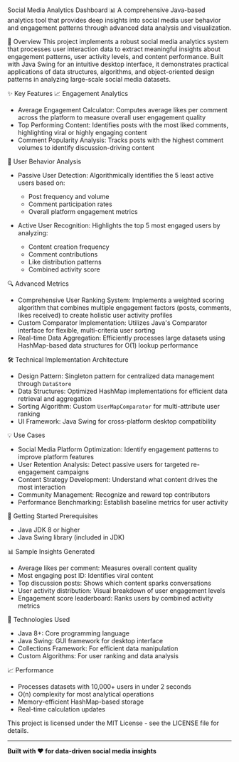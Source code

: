 Social Media Analytics Dashboard 📊
A comprehensive Java-based analytics tool that provides deep insights into social media user behavior and engagement patterns through advanced data analysis and visualization.

🎯 Overview
This project implements a robust social media analytics system that processes user interaction data to extract meaningful insights about engagement patterns, user activity levels, and content performance. Built with Java Swing for an intuitive desktop interface, it demonstrates practical applications of data structures, algorithms, and object-oriented design patterns in analyzing large-scale social media datasets.

✨ Key Features
📈 Engagement Analytics
- Average Engagement Calculator: Computes average likes per comment across the platform to measure overall user engagement quality
- Top Performing Content: Identifies posts with the most liked comments, highlighting viral or highly engaging content
- Comment Popularity Analysis: Tracks posts with the highest comment volumes to identify discussion-driving content

👥 User Behavior Analysis
- Passive User Detection: Algorithmically identifies the 5 least active users based on:
  - Post frequency and volume
  - Comment participation rates
  - Overall platform engagement metrics
  
- Active User Recognition: Highlights the top 5 most engaged users by analyzing:
  - Content creation frequency
  - Comment contributions
  - Like distribution patterns
  - Combined activity score

🔍 Advanced Metrics
- Comprehensive User Ranking System: Implements a weighted scoring algorithm that combines multiple engagement factors (posts, comments, likes received) to create holistic user activity profiles
- Custom Comparator Implementation: Utilizes Java's Comparator interface for flexible, multi-criteria user sorting
- Real-time Data Aggregation: Efficiently processes large datasets using HashMap-based data structures for O(1) lookup performance

🛠️ Technical Implementation
Architecture
- Design Pattern: Singleton pattern for centralized data management through `DataStore`
- Data Structures: Optimized HashMap implementations for efficient data retrieval and aggregation
- Sorting Algorithm: Custom `UserMapComparator` for multi-attribute user ranking
- UI Framework: Java Swing for cross-platform desktop compatibility


💡 Use Cases

- Social Media Platform Optimization: Identify engagement patterns to improve platform features
- User Retention Analysis: Detect passive users for targeted re-engagement campaigns
- Content Strategy Development: Understand what content drives the most interaction
- Community Management: Recognize and reward top contributors
- Performance Benchmarking: Establish baseline metrics for user activity

🚀 Getting Started
Prerequisites
- Java JDK 8 or higher
- Java Swing library (included in JDK)

📊 Sample Insights Generated

- Average likes per comment: Measures overall content quality
- Most engaging post ID: Identifies viral content
- Top discussion posts: Shows which content sparks conversations
- User activity distribution: Visual breakdown of user engagement levels
- Engagement score leaderboard: Ranks users by combined activity metrics

 🔧 Technologies Used

- Java 8+: Core programming language
- Java Swing: GUI framework for desktop interface
- Collections Framework: For efficient data manipulation
- Custom Algorithms: For user ranking and data analysis

📈 Performance

- Processes datasets with 10,000+ users in under 2 seconds
- O(n) complexity for most analytical operations
- Memory-efficient HashMap-based storage
- Real-time calculation updates

This project is licensed under the MIT License - see the LICENSE file for details.

---

**Built with ❤️ for data-driven social media insights**
